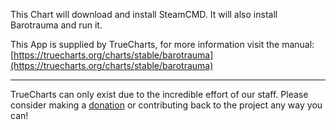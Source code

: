 This Chart will download and install SteamCMD. It will also install Barotrauma and run it.

This App is supplied by TrueCharts, for more information visit the manual: [https://truecharts.org/charts/stable/barotrauma](https://truecharts.org/charts/stable/barotrauma)

---

TrueCharts can only exist due to the incredible effort of our staff.
Please consider making a [donation](https://truecharts.org/sponsor) or contributing back to the project any way you can!
